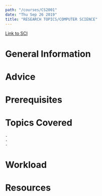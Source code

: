 ```yaml
---
path: "/courses/CS2001"
date: "Thu Sep 26 2019"
title: "RESEARCH TOPICS/COMPUTER SCIENCE"
---
```

[Link to SCI]("http://courses.sci.pitt.edu/courses/courses/view/CS-2001")

# General Information

# Advice


# Prerequisites
<!-- PREREQ_REPLACEMENT (Do not remove) -->

<!-- END PREREQ_REPLACEMENT (Do not remove) -->
# Topics Covered
	- 
	-
	-
# Workload

<!-- TESTIMONIALS
# Testimonials
This gets replaced with Gatsby, its
data comes from Google Sheets for easier
editing!
-->

# Resources
